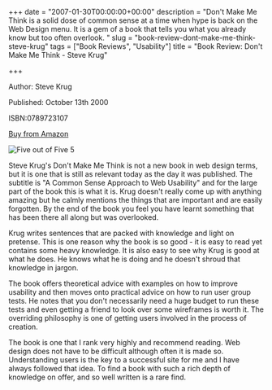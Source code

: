 +++
date = "2007-01-30T00:00:00+00:00"
description = "Don't Make Me Think is a solid dose of common sense at a time when hype is back on the Web Design menu. It is a gem of a book that tells you what you already know but too often overlook. "
slug = "book-review-dont-make-me-think-steve-krug"
tags = ["Book Reviews", "Usability"]
title = "Book Review: Don't Make Me Think - Steve Krug"

+++

Author: Steve Krug

Published: October 13th 2000

ISBN:0789723107

[Buy from Amazon](http://www.amazon.com/Dont-Make-Me-Think-Usability/dp/0789723107)

![Five out of Five](/images/books/five_stars.gif "Five out of Five") <span class="rating">5</span>

Steve Krug's Don't Make Me Think is not a new book in web design terms, but it is one that is still as relevant today as the day it was published. The subtitle is "A Common Sense Approach to Web Usability" and for the large part of the book this is what it is. Krug doesn't really come up with anything amazing but he calmly mentions the things that are important and are easily forgotten. By the end of the book you feel you have learnt something that has been there all along but was overlooked.

Krug writes sentences that are packed with knowledge and light on pretense. This is one reason why the book is so good - it is easy to read yet contains some heavy knowledge. It is also easy to see why Krug is good at what he does. He knows what he is doing and he doesn't shroud that knowledge in jargon.

The book offers theoretical advice with examples on how to improve usability and then moves onto practical advice on how to run user group tests. He notes that you don't necessarily need a huge budget to run these tests and even getting a friend to look over some wireframes is worth it. The overriding philosophy is one of getting users involved in the process of creation.

The book is one that I rank very highly and recommend reading. Web design does not have to be difficult although often it is made so. Understanding users is the key to a successful site for me and I have always followed that idea. To find a book with such a rich depth of knowledge on offer, and so well written is a rare find.

